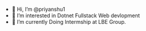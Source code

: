 - 👋 Hi, I’m @priyanshu1
- 👀 I’m interested in Dotnet Fullstack Web devlopment
- 🌱 I’m currently Doing Intermship at LBE Group.
<!---
priyanshu1457/priyanshu1457 is a ✨ special ✨ repository because its `README.md` (this file) appears on your GitHub profile.
You can click the Preview link to take a look at your changes.
--->
